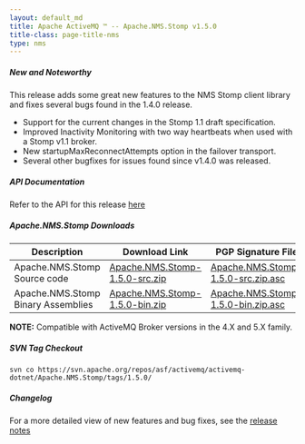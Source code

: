 ```yaml
---
layout: default_md
title: Apache ActiveMQ ™ -- Apache.NMS.Stomp v1.5.0 
title-class: page-title-nms
type: nms
---
```


##### New and Noteworthy

This release adds some great new features to the NMS Stomp client library and fixes several bugs found in the 1.4.0 release.

*   Support for the current changes in the Stomp 1.1 draft specification.
*   Improved Inactivity Monitoring with two way heartbeats when used with a Stomp v1.1 broker.
*   New startupMaxReconnectAttempts option in the failover transport.
*   Several other bugfixes for issues found since v1.4.0 was released.

##### API Documentation

Refer to the API for this release [here](nms-Index/Site/NavigationIndex/Site/Navigation/Index/Site/Navigation/api.md)

##### Apache.NMS.Stomp Downloads

|Description|Download Link|PGP Signature File|Version|
|---|---|---|---|
|Apache.NMS.Stomp Source code|[Apache.NMS.Stomp-1.5.0-src.zip](http://www.apache.org/dyn/closer.cgi/activemq/apache-nms/1.5.0/Apache.NMS.Stomp-1.5.0-src.zip)|[Apache.NMS.Stomp-1.5.0-src.zip.asc](http://www.apache.org/dyn/closer.cgi/activemq/apache-nms/1.5.0/Apache.NMS.Stomp-1.5.0-src.zip.asc)|1.5.0.2216|
|Apache.NMS.Stomp Binary Assemblies|[Apache.NMS.Stomp-1.5.0-bin.zip](http://www.apache.org/dyn/closer.cgi/activemq/apache-nms/1.5.0/Apache.NMS.Stomp-1.5.1-bin.zip)|[Apache.NMS.Stomp-1.5.0-bin.zip.asc](http://www.apache.org/dyn/closer.cgi/activemq/apache-nms/1.5.0/Apache.NMS.Stomp-1.5.0-bin.zip.asc)|1.5.1.2216|

**NOTE:** Compatible with ActiveMQ Broker versions in the 4.X and 5.X family.

##### SVN Tag Checkout
```
svn co https://svn.apache.org/repos/asf/activemq/activemq-dotnet/Apache.NMS.Stomp/tags/1.5.0/
```
##### Changelog

For a more detailed view of new features and bug fixes, see the [release notes](https://issues.apache.org/jira/secure/ReleaseNote.jspa?projectId=12311201&styleName=Html&version=12315640)



